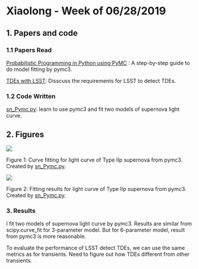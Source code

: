 # Xiaolong - Week of 06/28/2019

## 1. Papers and code

### 1.1 Papers Read

[Probabilistic Programming in Python using PyMC](https://arxiv.org/abs/1507.08050) :  A step-by-step guide to do model fitting by  pymc3. 

[TDEs with LSST](https://docushare.lsstcorp.org/docushare/dsweb/Get/Document-30574/bricman_tde_wfd.pdf):  Disscuss the requirements for LSST to detect TDEs. 

### 1.2 Code Written

[sn_Pymc.py](https://github.com/xiaolng/maf/blob/master/sn_Pymc.ipynb): learn to use pymc3 and fit two models of supernova light curve. 



## 2. Figures



![](https://raw.githubusercontent.com/xiaolng/weekly_report/master/imgs/snmcfit.png)

Figure 1: Curve fitting for light curve of Type  IIp supernova from pymc3. Created by  [sn_Pymc.py](https://github.com/xiaolng/maf/blob/master/sn_Pymc.ipynb). 



![](https://raw.githubusercontent.com/xiaolng/weekly_report/master/imgs/snpymc.png)

Figure 2: Fitting results  for light curve of Type IIp supernova from pymc3. Created by [sn_Pymc.py](https://github.com/xiaolng/maf/blob/master/sn_Pymc.ipynb). 



### 3. Results

I fit two models of supernova light curve by pymc3. Results are similar from scipy.curve_fit for 3-parameter model. But for 6-parameter model, result from pymc3 is more reasonable. 

To evaluate the performance of LSST detect TDEs,  we can use the same metrics as for transients.  Need to figure out how TDEs different from other transients.